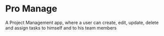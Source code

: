# Pro Manage
A Project Management app, where a user can create, edit, update, delete and assign tasks to himself and to his team members
